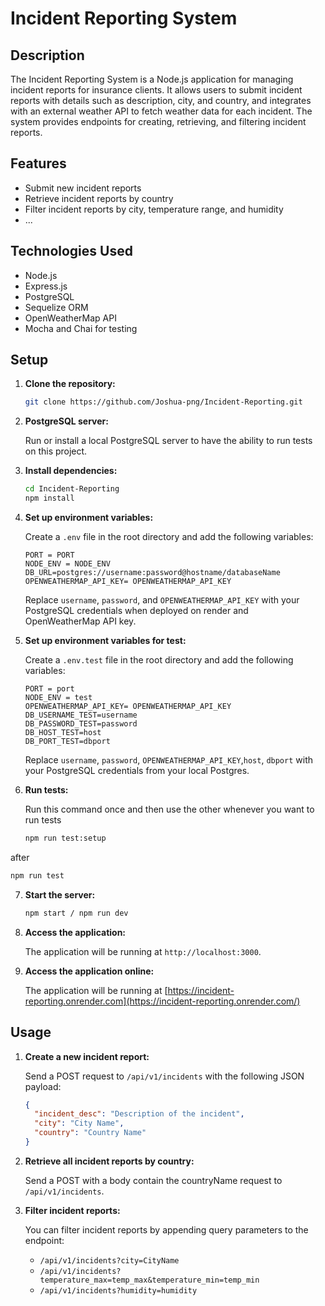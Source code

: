 # Incident Reporting System

## Description

The Incident Reporting System is a Node.js application for managing incident reports for insurance clients. It allows users to submit incident reports with details such as description, city, and country, and integrates with an external weather API to fetch weather data for each incident. The system provides endpoints for creating, retrieving, and filtering incident reports.

## Features

- Submit new incident reports
- Retrieve incident reports by country
- Filter incident reports by city, temperature range, and humidity
- ...

## Technologies Used

- Node.js
- Express.js
- PostgreSQL
- Sequelize ORM
- OpenWeatherMap API
- Mocha and Chai for testing

## Setup

1. **Clone the repository:**

   ```bash
   git clone https://github.com/Joshua-png/Incident-Reporting.git
   ```

2. **PostgreSQL server:**

   Run or install a local PostgreSQL server to have the ability to run tests on this project.

3. **Install dependencies:**

   ```bash
   cd Incident-Reporting
   npm install
   ```

4. **Set up environment variables:**

   Create a `.env` file in the root directory and add the following variables:

   ```
   PORT = PORT
   NODE_ENV = NODE_ENV
   DB_URL=postgres://username:password@hostname/databaseName
   OPENWEATHERMAP_API_KEY= OPENWEATHERMAP_API_KEY
   ```

   Replace `username`, `password`, and `OPENWEATHERMAP_API_KEY` with your PostgreSQL credentials when deployed on render and OpenWeatherMap API key.

5. **Set up environment variables for test:**

   Create a `.env.test` file in the root directory and add the following variables:

   ```
   PORT = port
   NODE_ENV = test
   OPENWEATHERMAP_API_KEY= OPENWEATHERMAP_API_KEY
   DB_USERNAME_TEST=username
   DB_PASSWORD_TEST=password
   DB_HOST_TEST=host
   DB_PORT_TEST=dbport
   ```

   Replace `username`, `password`,  `OPENWEATHERMAP_API_KEY`,`host`, `dbport` with your PostgreSQL credentials from your local Postgres.

6. **Run tests:**

    Run this command once and then use the other whenever you want to run tests

   ```bash
   npm run test:setup
   ```

  after
  ```bash
  npm run test
  ```

7. **Start the server:**

   ```bash
   npm start / npm run dev
   ```

8. **Access the application:**

   The application will be running at `http://localhost:3000`.

9. **Access the application online:**

   The application will be running at  [https://incident-reporting.onrender.com](https://incident-reporting.onrender.com/)
   

## Usage

1. **Create a new incident report:**

   Send a POST request to `/api/v1/incidents` with the following JSON payload:

   ```json
   {
     "incident_desc": "Description of the incident",
     "city": "City Name",
     "country": "Country Name"
   }
   ```

2. **Retrieve all incident reports by country:**

   Send a POST with a body contain the countryName request to `/api/v1/incidents`.

3. **Filter incident reports:**

   You can filter incident reports by appending query parameters to the endpoint:

   - `/api/v1/incidents?city=CityName`
   - `/api/v1/incidents?temperature_max=temp_max&temperature_min=temp_min`
   - `/api/v1/incidents?humidity=humidity`


